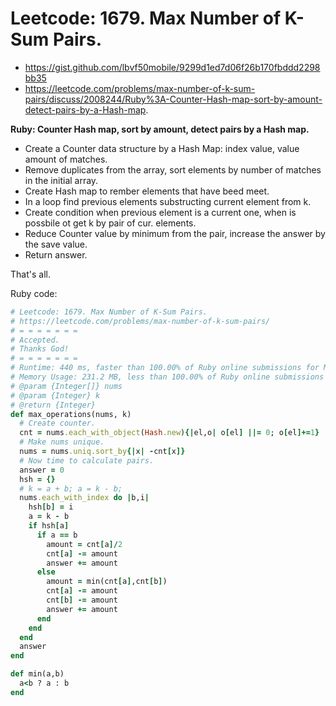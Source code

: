 # Leetcode: 1679. Max Number of K-Sum Pairs.

- https://gist.github.com/lbvf50mobile/9299d1ed7d06f26b170fbddd2298bb35
- https://leetcode.com/problems/max-number-of-k-sum-pairs/discuss/2008244/Ruby%3A-Counter-Hash-map-sort-by-amount-detect-pairs-by-a-Hash-map.

**Ruby: Counter Hash map, sort by amount, detect pairs by a Hash map.**

- Create a Counter data structure by a Hash Map: index value, value amount of matches.
- Remove duplicates from the array, sort elements by number of matches in the initial array.
- Create Hash map to rember elements that have beed meet.
- In a loop find previous elements substructing current element from k.
- Create condition when previous element is a current one, when is possbile ot get k by pair of cur. elements.
- Reduce Counter value by minimum from the pair, increase the answer by the save value.
- Return answer.

That's all.

Ruby code:
```Ruby
# Leetcode: 1679. Max Number of K-Sum Pairs.
# https://leetcode.com/problems/max-number-of-k-sum-pairs/
# = = = = = = =
# Accepted.
# Thanks God!
# = = = = = = =
# Runtime: 440 ms, faster than 100.00% of Ruby online submissions for Max Number of K-Sum Pairs.
# Memory Usage: 231.2 MB, less than 100.00% of Ruby online submissions for Max Number of K-Sum Pairs.
# @param {Integer[]} nums
# @param {Integer} k
# @return {Integer}
def max_operations(nums, k)
  # Create counter.
  cnt = nums.each_with_object(Hash.new){|el,o| o[el] ||= 0; o[el]+=1}
  # Make nums unique.
  nums = nums.uniq.sort_by{|x| -cnt[x]}
  # Now time to calculate pairs.
  answer = 0
  hsh = {}
  # k = a + b; a = k - b;
  nums.each_with_index do |b,i|
    hsh[b] = i
    a = k - b 
    if hsh[a]
      if a == b
        amount = cnt[a]/2
        cnt[a] -= amount
        answer += amount
      else
        amount = min(cnt[a],cnt[b])
        cnt[a] -= amount
        cnt[b] -= amount
        answer += amount
      end
    end
  end
  answer
end

def min(a,b)
  a<b ? a : b
end
```
